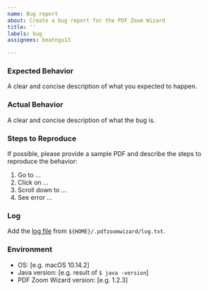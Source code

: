 ```yaml
---
name: Bug report
about: Create a bug report for the PDF Zoom Wizard
title: ''
labels: bug
assignees: beatngu13

---
```


### Expected Behavior

A clear and concise description of what you expected to happen.

### Actual Behavior

A clear and concise description of what the bug is.

### Steps to Reproduce

If possible, please provide a sample PDF and describe the steps to reproduce the behavior:

1. Go to ...
2. Click on ...
3. Scroll down to ...
4. See error ...

### Log

Add the [log file](https://github.com/beatngu13/pdf-zoom-wizard/wiki#info) from `${HOME}/.pdfzoomwizard/log.txt`.

### Environment

- OS: [e.g. macOS 10.14.2]
- Java version: [e.g. result of `$ java -version`]
- PDF Zoom Wizard version: [e.g. 1.2.3]
